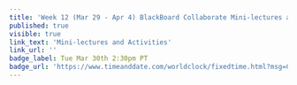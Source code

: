 ```yaml
---
title: 'Week 12 (Mar 29 - Apr 4) BlackBoard Collaborate Mini-lectures and Activities'
published: true
visible: true
link_text: 'Mini-lectures and Activities'
link_url: ''
badge_label: Tue Mar 30th 2:30pm PT
badge_url: 'https://www.timeanddate.com/worldclock/fixedtime.html?msg=CMPT-363+Review+and+Discussion&iso=20210330T1430&p1=256&ah=1&am=50'
---
```

